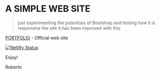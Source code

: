 # A SIMPLE WEB SITE

> just experimenting the potentials of Bootstrap and testing how it is responsive
> the site it has been improved with this

[PORTFOLIO](https://robertocastelliteal.netlify.com) - Official web site

[![Netlify Status](https://api.netlify.com/api/v1/badges/7fec94af-1d09-46bc-b783-f72bd711e5e2/deploy-status)](https://app.netlify.com/sites/robertocastelli/deploys)

Enjoy!

Roberto
